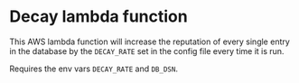 # Decay lambda function

This AWS lambda function will increase the reputation of every single entry in the database by the `DECAY_RATE` set in the config file every time it is run.

Requires the env vars `DECAY_RATE` and `DB_DSN`.
